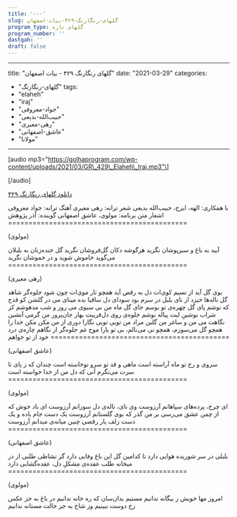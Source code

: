 ```yaml
---
title: '---'
slug: گلهای-رنگارنگ-۴۲۹-بیات-اصفهان
program_type: گلهای تازه
program_number: ''
dastgah: ''
draft: false
---
```


---
title: "گلهای رنگارنگ ۴۲۹ - بیات اصفهان"
date: "2021-03-29"
categories: 
  - "گلهای-رنگارنگ"
tags: 
  - "elaheh"
  - "iraj"
  - "جواد-معروفی"
  - "حبیب‌الله-بدیعی"
  - "رهی-معیری"
  - "عاشق-اصفهانی"
  - "مولانا"
---

\[audio mp3="https://golhaprogram.com/wp-content/uploads/2021/03/GR\_429\_Elaheh\_Iraj.mp3"\]

\[/audio\]

[دانلود گلهای رنگارنگ ۴۲۹](https://golhaprogram.com/wp-content/uploads/2021/03/GR_429_Elaheh_Iraj.mp3)

با همکاری: الهه، ایرج، حبیب‌الله بدیعی شعر ترانه: رهی معیری آهنگ ترانه: جواد معروفی اشعار متن برنامه: مولوی، عاشق اصفهانی گوینده: آذر پژوهش ============================================

(مولوی)

آیید به باغ و سبزپوشان نگرید هرگوشه دکان گل‌فروشان نگرید گل خنده‌زنان به بلبلان می‌گوید خاموش شوید و در خموشان نگرید ============================================

(رهی معیری)

بوی گل آید از نسیم کوی‌ات دل به رقص آید همچو تار موی‌ات چون شود جلوه‌گر شاهد گل ناله‌ها خیزد از نای بلبل در سرم بود سودای دل ساقیا بده مینای می در گلشن کو قدح که نوشم پای گل چهره‌ی تو بوسم جای گل ماه من بی سبوی می روز و شب مدهوشم کز شراب نوشینِ لبت پیاله نوشم جلوه‌ی روی دل‌فریبت بهار جان‌پرور من گرمی آتشین نگاهت می من و ساغر من گلبن مراد من تویی تویی نگارا دوری از من مکن مکن خدا را همچو گل می‌سوزم، همچو نی می‌نالم، بی تو یارا موج غم جلوه‌گر از نگاهم چاره‌ی درد خود از تو خواهم ============================================

(عاشق اصفهانی)

سروی و رخ تو ماه آراسته است ماهی و قد تو سرو نوخاسته است چندان که ز پای تا سرت می‌نگرم آنی که دل من از خدا خواسته است ============================================

(مولوی)

ای چرخ، پرده‌های سپاهانم آرزوست وی نای، ناله‌ی دل سوزانم آرزوست ای باد خوش که از چمن عشق می‌رسی بر من گذر كه بوی گلستانم آرزوست یک دست جام باده و یک دست زلف یار رقصی چنین میانه‌ی میدانم آرزوست ============================================

(عاشق اصفهانی)

بلبلی در سر شوریده هوایی دارد تا کدامین گل این باغ وفایی دارد گر نشاطی طلبی از در میخانه طلب عقده‌ی مشکلِ دل، عقده‌گشایی دارد ============================================

(مولوی)

امروز مها خویش ز بیگانه ندانیم مستیم بدان‌سان که ره خانه ندانیم در باغ به جز عکس رخ دوست نبینیم وز شاخ به جز حالت مستانه ندانیم
